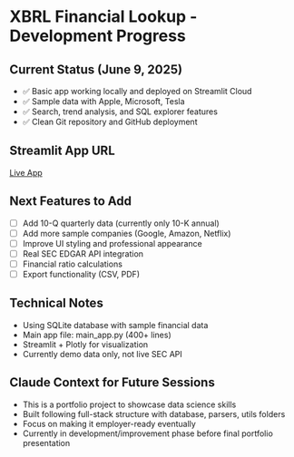 # XBRL Financial Lookup - Development Progress

## Current Status (June 9, 2025)
- ✅ Basic app working locally and deployed on Streamlit Cloud
- ✅ Sample data with Apple, Microsoft, Tesla
- ✅ Search, trend analysis, and SQL explorer features
- ✅ Clean Git repository and GitHub deployment

## Streamlit App URL
[Live App](your-actual-streamlit-url-here)

## Next Features to Add
- [ ] Add 10-Q quarterly data (currently only 10-K annual)
- [ ] Add more sample companies (Google, Amazon, Netflix)
- [ ] Improve UI styling and professional appearance
- [ ] Real SEC EDGAR API integration
- [ ] Financial ratio calculations
- [ ] Export functionality (CSV, PDF)

## Technical Notes
- Using SQLite database with sample financial data
- Main app file: main_app.py (400+ lines)
- Streamlit + Plotly for visualization
- Currently demo data only, not live SEC API

## Claude Context for Future Sessions
- This is a portfolio project to showcase data science skills
- Built following full-stack structure with database, parsers, utils folders
- Focus on making it employer-ready eventually
- Currently in development/improvement phase before final portfolio presentation